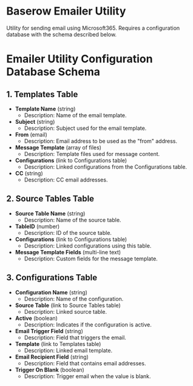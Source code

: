 # Baserow Emailer Utility
Utility for sending email using Microsoft365. 
Requires a configuration database with the schema described below.


# Emailer Utility Configuration Database Schema

## 1. Templates Table
- **Template Name** (string)
  - Description: Name of the email template.
- **Subject** (string)
  - Description: Subject used for the email template.
- **From** (email)
  - Description: Email address to be used as the "from" address.
- **Message Template** (array of files)
  - Description: Template files used for message content.
- **Configurations** (link to Configurations table)
  - Description: Linked configurations from the Configurations table.
- **CC** (string)
  - Description: CC email addresses.

## 2. Source Tables Table
- **Source Table Name** (string)
  - Description: Name of the source table.
- **TableID** (number)
  - Description: ID of the source table.
- **Configurations** (link to Configurations table)
  - Description: Linked configurations using this table.
- **Message Template Fields** (multi-line text)
  - Description: Custom fields for the message template.

## 3. Configurations Table
- **Configuration Name** (string)
  - Description: Name of the configuration.
- **Source Table** (link to Source Tables table)
  - Description: Linked source table.
- **Active** (boolean)
  - Description: Indicates if the configuration is active.
- **Email Trigger Field** (string)
  - Description: Field that triggers the email.
- **Template** (link to Templates table)
  - Description: Linked email template.
- **Email Recipient Field** (string)
  - Description: Field that contains email addresses.
- **Trigger On Blank** (boolean)
  - Description: Trigger email when the value is blank.
